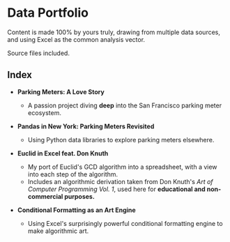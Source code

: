 # **Data Portfolio**

Content is made 100% by yours truly, drawing from multiple data sources, and using Excel as the common analysis vector.

Source files included.

## **Index**

- **Parking Meters: A Love Story**
    - A passion project diving **deep** into the San Francisco parking meter ecosystem.
 
- **Pandas in New York: Parking Meters Revisited**
    - Using Python data libraries to explore parking meters elsewhere.

- **Euclid in Excel feat. Don Knuth**
    - My port of Euclid's GCD algorithm into a spreadsheet, with a view into each step of the algorithm.
    - Includes an algorithmic derivation taken from Don Knuth's _Art of Computer Programming Vol. 1_, used here for **educational and non-commercial purposes.**

- **Conditional Formatting as an Art Engine**
    - Using Excel's surprisingly powerful conditional formatting engine to make algorithmic art.




